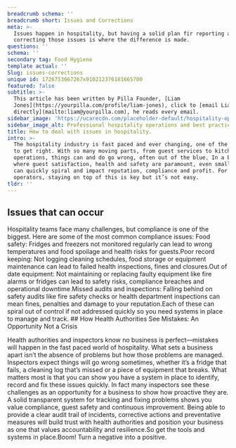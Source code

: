 ```yaml
---
breadcrumb schema: ''
breadcrumb short: Issues and Corrections
meta: >-
  Issues happen in hospitality, but having a solid plan fir reporting and
  correcting those issues is where the difference is made.
questions: ''
schema: ''
secondary tag: Food Hygiene
template actual: ''
Slug: issues-corrections
unique id: 1726753667267x910212376181665700
featured: false
subtitle: >-
  This article has been written by Pilla Founder, [Liam
  Jones](https://yourpilla.com/profile/liam-jones), click to [email Liam
  directly](mailto:liam@yourpilla.com), he reads every email.
sidebar_image: 'https://ucarecdn.com/placeholder-default/hospitality-operations.jpg'
sidebar_image_alt: Professional hospitality operations and best practices
title: How to deal with issues in hospitality.
intro: >-
  The hospitality industry is fast paced and ever changing, one of the hardest
  to get right. With so many moving parts, from guest services to kitchen
  operations, things can and do go wrong, often out of the blue. In a business
  where guest satisfaction, health and safety are paramount, even small things
  can quickly spiral and impact reputation, compliance and profit. For
  operators, staying on top of this is key but it’s not easy.
tldr: ''
---
```

## Issues that can occur

 Hospitality teams face many challenges, but compliance is one of the biggest. Here are some of the most common compliance issues:
Food safety: Fridges and freezers not monitored regularly can lead to wrong temperatures and food spoilage and health risks for guests.Poor record keeping: Not logging cleaning schedules, food storage or equipment maintenance can lead to failed health inspections, fines and closures.Out of date equipment: Not maintaining or replacing faulty equipment like fire alarms or fridges can lead to safety risks, compliance breaches and operational downtime.Missed audits and inspections: Falling behind on safety audits like fire safety checks or health department inspections can mean fines, penalties and damage to your reputation.Each of these can spiral out of control if not addressed quickly so you need systems in place to manage and track.  ## How Health Authorities See Mistakes: An Opportunity Not a Crisis

 Health authorities and inspectors know no business is perfect—mistakes will happen in the fast paced world of hospitality. What sets a business apart isn’t the absence of problems but how those problems are managed. Inspectors expect things will go wrong sometimes, whether it’s a fridge that fails, a cleaning log that’s missed or a piece of equipment that breaks.
What matters most is that you can show you have a system in place to identify, record and fix these issues quickly. In fact many inspectors see these challenges as an opportunity for a business to show how proactive they are. A solid transparent system for tracking and fixing problems shows you value compliance, guest safety and continuous improvement. Being able to provide a clear audit trail of incidents, corrective actions and preventative measures will build trust with health authorities and position your business as one that values accountability and resilience.So get the tools and systems in place.Boom! Turn a negative into a positive.
